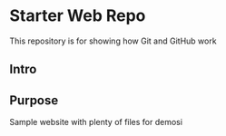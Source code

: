 # Starter Web Repo

This repository is for showing how Git and GitHub work
## Intro
## Purpose

Sample website with plenty of files for demosi
